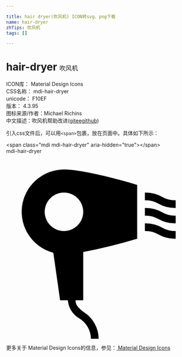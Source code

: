 ```yaml
---

title: hair dryer(吹风机) ICON转svg、png下载
name: hair-dryer
zhTips: 吹风机
tags: []

---
```


# hair-dryer  <small style="font-size: 60%;font-weight: 100">吹风机</small>


<div class="detail-page">
<p>
<span>
ICON库：
<span class="badge-secondary badge">Material Design Icons</span> 
</span>
<br/>
<span>
CSS名称：
<span class="badge-secondary badge">mdi-hair-dryer</span> 
</span>
<br/>
<span>
unicode：
<span class="badge-secondary badge">F10EF</span> 
<copy-btn content='F10EF' btn-title=""></copy-btn>
<copy-btn :content='String.fromCodePoint(parseInt("F10EF", 16))' btn-title="复制U"></copy-btn>
</span>
<br/>
<span>
版本：
<span class="badge-secondary badge">4.3.95</span> 
</span>
<br/>
<span>图标来源/作者：<span class="badge-light badge">Michael Richins</span></span> 
<br/>
<span class="zh-detail">中文描述：<span class="badge-primary badge">吹风机</span><span class="help-link"><span>帮助改进</span>(<a href="https://gitee.com/liuwave/icon-helper/edit/master/json/material/hair-dryer.json" target="_blank" rel="noopener noreferrer">gitee</a><a href="https://github.com/liuwave/icon-helper/edit/master/json/material/hair-dryer.json" target="_blank" rel="noopener noreferrer">github</a></span>)</span><br/>
</p>
</div>
<div class="alert alert-dark">
  <i class="mdi mdi-hair-dryer mdi-48px"></i>
  <i class="mdi mdi-hair-dryer mdi-36px"></i>
  <i class="mdi mdi-hair-dryer mdi-24px"></i>
  <i class="mdi mdi-hair-dryer mdi-18px"></i>
</div>
<div>
  <p>引入css文件后，可以用<code>&lt;span&gt;</code>包裹，放在页面中。具体如下所示：    
  </p>
  <div class="alert alert-primary" style="font-size: 14px">
    &lt;span class="mdi mdi-hair-dryer" aria-hidden="true"&gt;&lt;/span&gt;
    <copy-btn content='<span class="mdi mdi-hair-dryer" aria-hidden="true"></span>'></copy-btn>
  </div>
  <div class="alert alert-secondary">
    <i class="mdi mdi-hair-dryer"
    style="font-size: 24px"
    aria-hidden="true"></i> mdi-hair-dryer
    <copy-btn content="mdi-hair-dryer" btn-title="复制图标名称"></copy-btn>
  </div>
</div>
<div id="svg" class="svg-wrap">
<svg xmlns="http://www.w3.org/2000/svg" viewBox="0 0 24 24"><path d="M22 9A4.32 4.32 0 0 1 19.78 8.45A3.4 3.4 0 0 0 18 8V7A4.32 4.32 0 0 1 20.22 7.55A3.4 3.4 0 0 0 22 8M22 6A3.4 3.4 0 0 1 20.22 5.55A4.32 4.32 0 0 0 18 5V6A3.4 3.4 0 0 1 19.78 6.45A4.32 4.32 0 0 0 22 7M22 10A3.4 3.4 0 0 1 20.22 9.55A4.32 4.32 0 0 0 18 9V10A3.4 3.4 0 0 1 19.78 10.45A4.32 4.32 0 0 0 22 11M10 12.73A70.39 70.39 0 0 0 17 11V4S10.5 2 7.5 2A5.5 5.5 0 0 0 6.12 12.82L7 19H8A3 3 0 0 0 9.46 21.33A3.15 3.15 0 0 1 11 24H12A4.12 4.12 0 0 0 10.09 20.55C9.39 20 9 19.63 9 19H10M7.5 10A2.5 2.5 0 1 1 10 7.5A2.5 2.5 0 0 1 7.5 10Z" /></svg>
</div>
<detail full-name='mdi-hair-dryer'></detail>
    
<div><p>更多关于 Material Design Icons的信息，参见：<a target="_blank" href="https://iconhelper.cn/material.html"> Material Design Icons</a>
</p></div>
